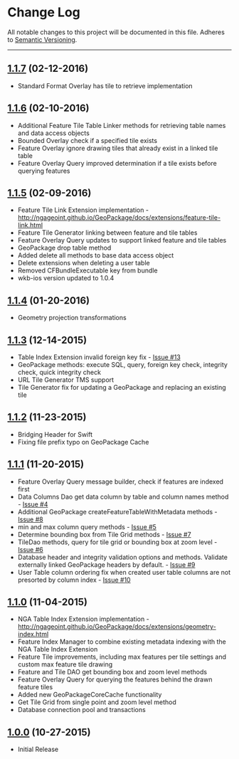 # Change Log
All notable changes to this project will be documented in this file.
Adheres to [Semantic Versioning](http://semver.org/).

---

## [1.1.7](https://github.com/ngageoint/geopackage-ios/releases/tag/1.1.7) (02-12-2016)

* Standard Format Overlay has tile to retrieve implementation

## [1.1.6](https://github.com/ngageoint/geopackage-ios/releases/tag/1.1.6) (02-10-2016)

* Additional Feature Tile Table Linker methods for retrieving table names and data access objects
* Bounded Overlay check if a specified tile exists
* Feature Overlay ignore drawing tiles that already exist in a linked tile table
* Feature Overlay Query improved determination if a tile exists before querying features

## [1.1.5](https://github.com/ngageoint/geopackage-ios/releases/tag/1.1.5) (02-09-2016)

* Feature Tile Link Extension implementation - http://ngageoint.github.io/GeoPackage/docs/extensions/feature-tile-link.html
* Feature Tile Generator linking between feature and tile tables
* Feature Overlay Query updates to support linked feature and tile tables
* GeoPackage drop table method
* Added delete all methods to base data access object
* Delete extensions when deleting a user table
* Removed CFBundleExecutable key from bundle
* wkb-ios version updated to 1.0.4

## [1.1.4](https://github.com/ngageoint/geopackage-ios/releases/tag/1.1.4) (01-20-2016)

* Geometry projection transformations

## [1.1.3](https://github.com/ngageoint/geopackage-ios/releases/tag/1.1.3) (12-14-2015)

* Table Index Extension invalid foreign key fix - [Issue #13](https://github.com/ngageoint/geopackage-ios/issues/13)
* GeoPackage methods: execute SQL, query, foreign key check, integrity check, quick integrity check
* URL Tile Generator TMS support
* Tile Generator fix for updating a GeoPackage and replacing an existing tile

## [1.1.2](https://github.com/ngageoint/geopackage-ios/releases/tag/1.1.2) (11-23-2015)

* Bridging Header for Swift
* Fixing file prefix typo on GeoPackage Cache

## [1.1.1](https://github.com/ngageoint/geopackage-ios/releases/tag/1.1.1) (11-20-2015)

* Feature Overlay Query message builder, check if features are indexed first
* Data Columns Dao get data column by table and column names method - [Issue #4](https://github.com/ngageoint/geopackage-ios/issues/4)
* Additional GeoPackage createFeatureTableWithMetadata methods - [Issue #8](https://github.com/ngageoint/geopackage-ios/issues/8)
* min and max column query methods - [Issue #5](https://github.com/ngageoint/geopackage-ios/issues/5)
* Determine bounding box from Tile Grid methods - [Issue #7](https://github.com/ngageoint/geopackage-ios/issues/7)
* TileDao methods, query for tile grid or bounding box at zoom level - [Issue #6](https://github.com/ngageoint/geopackage-ios/issues/6)
* Database header and integrity validation options and methods. Validate externally linked GeoPackage headers by default. - [Issue #9](https://github.com/ngageoint/geopackage-ios/issues/9)
* User Table column ordering fix when created user table columns are not presorted by column index - [Issue #10](https://github.com/ngageoint/geopackage-ios/issues/10)

## [1.1.0](https://github.com/ngageoint/geopackage-ios/releases/tag/1.1.0) (11-04-2015)

* NGA Table Index Extension implementation - http://ngageoint.github.io/GeoPackage/docs/extensions/geometry-index.html
* Feature Index Manager to combine existing metadata indexing with the NGA Table Index Extension
* Feature Tile improvements, including max features per tile settings and custom max feature tile drawing
* Feature and Tile DAO get bounding box and zoom level methods
* Feature Overlay Query for querying the features behind the drawn feature tiles
* Added new GeoPackageCoreCache functionality
* Get Tile Grid from single point and zoom level method
* Database connection pool and transactions

## [1.0.0](https://github.com/ngageoint/geopackage-ios/releases/tag/1.0.0)  (10-27-2015)

* Initial Release
